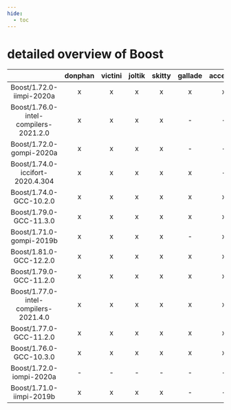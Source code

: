 ```yaml
---
hide:
  - toc
---
```


detailed overview of Boost
==========================

| |donphan|victini|joltik|skitty|gallade|accelgor|swalot|doduo|
| :---: | :---: | :---: | :---: | :---: | :---: | :---: | :---: | :---: |
|Boost/1.72.0-iimpi-2020a|x|x|x|x|x|x|x|x|
|Boost/1.76.0-intel-compilers-2021.2.0|x|x|x|x|-|-|x|x|
|Boost/1.72.0-gompi-2020a|x|x|x|x|-|-|x|x|
|Boost/1.74.0-iccifort-2020.4.304|x|x|x|x|x|-|x|x|
|Boost/1.74.0-GCC-10.2.0|x|x|x|x|x|x|x|x|
|Boost/1.79.0-GCC-11.3.0|x|x|x|x|x|x|x|x|
|Boost/1.71.0-gompi-2019b|x|x|x|x|-|x|x|x|
|Boost/1.81.0-GCC-12.2.0|x|x|x|x|x|x|x|x|
|Boost/1.79.0-GCC-11.2.0|x|x|x|x|x|x|x|x|
|Boost/1.77.0-intel-compilers-2021.4.0|x|x|x|x|x|x|x|x|
|Boost/1.77.0-GCC-11.2.0|x|x|x|x|x|x|x|x|
|Boost/1.76.0-GCC-10.3.0|x|x|x|x|x|x|x|x|
|Boost/1.72.0-iompi-2020a|-|-|-|-|-|-|-|x|
|Boost/1.71.0-iimpi-2019b|x|x|x|x|-|-|-|x|
